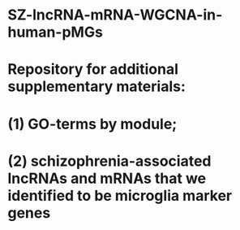 # SZ-lncRNA-mRNA-WGCNA-in-human-pMGs

# Repository for additional supplementary materials: 
# (1) GO-terms by module; 
# (2) schizophrenia-associated lncRNAs and mRNAs that we identified to be microglia marker genes

